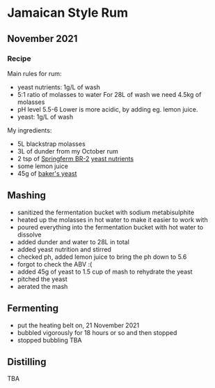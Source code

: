 # Jamaican Style Rum

## November 2021

### Recipe

Main rules for rum:
  - yeast nutrients: 1g/L of wash
  - 5:1 ratio of molasses to water
    For 28L of wash we need 4.5kg of molasses
  - pH level 5.5-6
    Lower is more acidic, by adding eg. lemon juice.
  - yeast: 1g/L of wash

My ingredients:
  - 5L blackstrap molasses
  - 3L of dunder from my October rum
  - 2 tsp of [Springferm BR-2](https://fermentis.com/en/product/springferm-br-2/) [yeast nutrients](https://github.com/riencroonenborghs/distilling/blob/master/recipes/rum/10.2021%20-%204.%202%20tsp.jpg?raw=true)
  - some lemon juice
  - 45g of [baker's yeast](https://github.com/riencroonenborghs/distilling/blob/master/recipes/rum/10.2021%20-%205.%20yeast.jpg?raw=true)

## Mashing

  - sanitized the fermentation bucket with sodium metabisulphite
  - heated up the molasses in hot water to make it easier to work with
  - poured everything into the fermentation bucket with hot water to dissolve
  - added dunder and water to 28L in total
  - added yeast nutrition and stirred
  - checked ph, added lemon juice to bring the ph down to 5.6
  - forgot to check the ABV :(
  - added 45g of yeast to 1.5 cup of mash to rehydrate the yeast
  - pitched the yeast
  - aerated the mash

## Fermenting

  - put the heating belt on, 21 November 2021
  - bubbled vigorously for 18 hours or so and then stopped
  - stopped bubbling TBA

## Distilling

  TBA